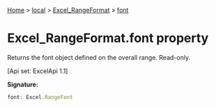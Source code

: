 [Home](./index) &gt; [local](local.md) &gt; [Excel\_RangeFormat](local.excel_rangeformat.md) &gt; [font](local.excel_rangeformat.font.md)

# Excel\_RangeFormat.font property

Returns the font object defined on the overall range. Read-only. 

 \[Api set: ExcelApi 1.1\]

**Signature:**
```javascript
font: Excel.RangeFont
```
